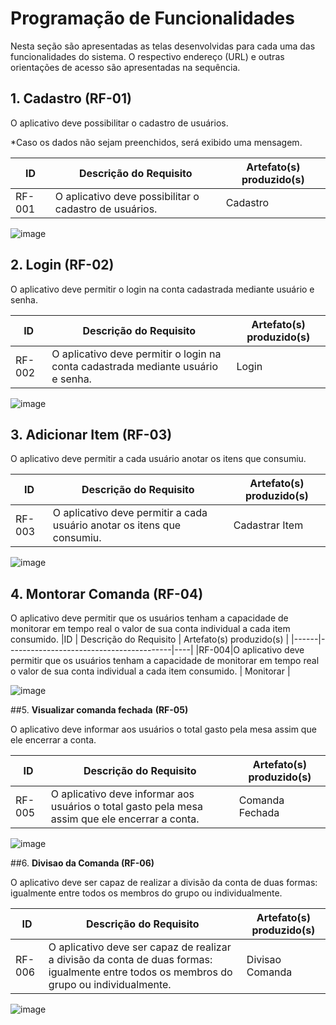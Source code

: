 # Programação de Funcionalidades

Nesta seção são apresentadas as telas desenvolvidas para cada uma das funcionalidades do sistema. O respectivo endereço (URL) e outras orientações de acesso são apresentadas na sequência.

## 1. Cadastro (RF-01)

O aplicativo deve possibilitar o cadastro de usuários.

*Caso os dados não sejam preenchidos, será exibido uma mensagem.

|ID    | Descrição do Requisito  | Artefato(s) produzido(s) |
|------|-----------------------------------------|----|
|RF-001| 	O aplicativo deve possibilitar o cadastro de usuários. | Cadastro| 

![image](https://github.com/ICEI-PUC-Minas-PMV-ADS/pmv-ads-2023-2-e3-proj-mov-t2-choppanheiro/assets/112138736/586ef02e-0ae7-4c0e-905b-d051c445be32)


## 2. Login (RF-02)

O aplicativo deve permitir o login na conta cadastrada mediante usuário e senha.

|ID    | Descrição do Requisito  | Artefato(s) produzido(s) |
|------|-----------------------------------------|----|
|RF-002|O aplicativo deve permitir o login na conta cadastrada mediante usuário e senha. | Login  | 

![image](https://github.com/ICEI-PUC-Minas-PMV-ADS/pmv-ads-2023-2-e3-proj-mov-t2-choppanheiro/assets/112138736/84c2fe5f-f53b-4e60-a057-6846ef7a8d3a)



## 3. Adicionar Item (RF-03)

O aplicativo deve permitir a cada usuário anotar os itens que consumiu.

|ID    | Descrição do Requisito  | Artefato(s) produzido(s) |
|------|-----------------------------------------|----|
|RF-003|O aplicativo deve permitir a cada usuário anotar os itens que consumiu. | Cadastrar Item  | 

![image](https://github.com/ICEI-PUC-Minas-PMV-ADS/pmv-ads-2023-2-e3-proj-mov-t2-choppanheiro/assets/112138736/decdb71b-af5e-4d87-8b8d-cf64c06f5ca1)

## 4. Montorar Comanda (RF-04)

O aplicativo deve permitir que os usuários tenham a capacidade de monitorar em tempo real o valor de sua conta individual a cada item consumido.
|ID    | Descrição do Requisito  | Artefato(s) produzido(s) |
|------|-----------------------------------------|----|
|RF-004|O aplicativo deve permitir que os usuários tenham a capacidade de monitorar em tempo real o valor de sua conta individual a cada item consumido. | Monitorar  | 

![image](https://github.com/ICEI-PUC-Minas-PMV-ADS/pmv-ads-2023-2-e3-proj-mov-t2-choppanheiro/assets/112138736/4345019b-bcf9-47d0-a0d9-bbb00c87df9f)

##5. **Visualizar comanda fechada**  **(RF-05)**

O aplicativo deve informar aos usuários o total gasto pela mesa assim que ele encerrar a conta.

|ID    | Descrição do Requisito  | Artefato(s) produzido(s) |
|------|-----------------------------------------|----|
|RF-005|O aplicativo deve informar aos usuários o total gasto pela mesa assim que ele encerrar a conta. | Comanda Fechada  | 

![image](https://github.com/ICEI-PUC-Minas-PMV-ADS/pmv-ads-2023-2-e3-proj-mov-t2-choppanheiro/assets/112138736/7f1e4dbe-cccf-4c63-9a64-b005a98da091)


##6. **Divisao da Comanda (RF-06)**

O aplicativo deve ser capaz de realizar a divisão da conta de duas formas: igualmente entre todos os membros do grupo ou individualmente.

|ID    | Descrição do Requisito  | Artefato(s) produzido(s) |
|------|-----------------------------------------|----|
|RF-006|O aplicativo deve ser capaz de realizar a divisão da conta de duas formas: igualmente entre todos os membros do grupo ou individualmente.| Divisao Comanda  | 

![image](https://github.com/ICEI-PUC-Minas-PMV-ADS/pmv-ads-2023-2-e3-proj-mov-t2-choppanheiro/assets/112138736/8ad9bbb8-943a-4d1d-a7a7-59626de93100)








